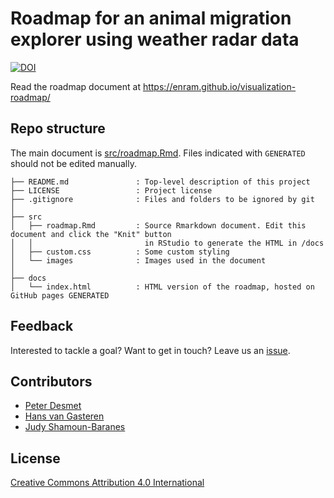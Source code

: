 # Roadmap for an animal migration explorer using weather radar data

[![DOI](https://zenodo.org/badge/113229327.svg)](https://zenodo.org/badge/latestdoi/113229327)

Read the roadmap document at https://enram.github.io/visualization-roadmap/

## Repo structure

The main document is [src/roadmap.Rmd](src/roadmap.Rmd). Files indicated with `GENERATED` should not be edited manually.

```
├── README.md               : Top-level description of this project
├── LICENSE                 : Project license
├── .gitignore              : Files and folders to be ignored by git
│
├── src
│   ├── roadmap.Rmd         : Source Rmarkdown document. Edit this document and click the "Knit" button 
│   │                         in RStudio to generate the HTML in /docs
│   ├── custom.css          : Some custom styling
│   └── images              : Images used in the document
│
├── docs
│   └── index.html          : HTML version of the roadmap, hosted on GitHub pages GENERATED
```

## Feedback

Interested to tackle a goal? Want to get in touch? Leave us an [issue](https://github.com/enram/visualization-roadmap/issues).

## Contributors

* [Peter Desmet](https://github.com/peterdesmet)
* [Hans van Gasteren](https://github.com/hvangasteren)
* [Judy Shamoun-Baranes](https://github.com/jshamoun)

## License

[Creative Commons Attribution 4.0 International](LICENSE)
